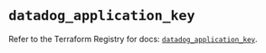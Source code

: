 # `datadog_application_key`

Refer to the Terraform Registry for docs: [`datadog_application_key`](https://registry.terraform.io/providers/datadog/datadog/3.34.0/docs/resources/application_key).
